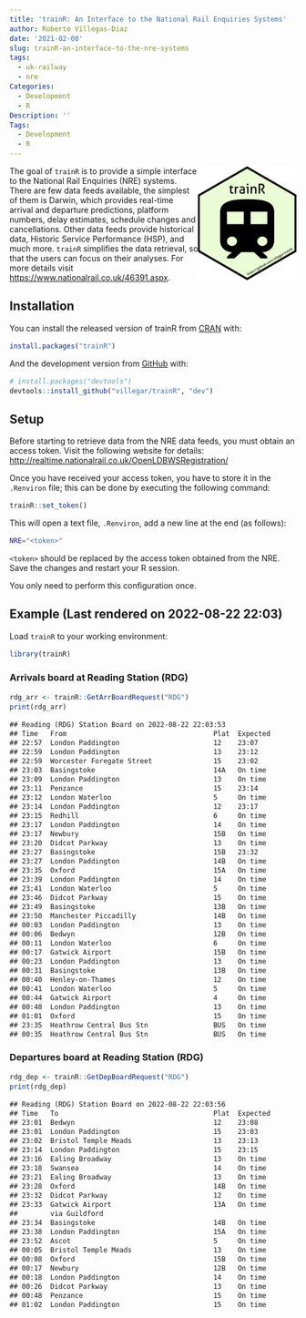 ```yaml
---
title: 'trainR: An Interface to the National Rail Enquiries Systems'
author: Roberto Villegas-Diaz
date: '2021-02-08'
slug: trainR-an-interface-to-the-nre-systems
tags:
  - uk-railway
  - nre
Categories:
  - Development
  - R
Description: ''
Tags:
  - Development
  - R
---
```


<img src="https://raw.githubusercontent.com/villegar/trainR/main/inst/images/logo.png" alt="logo" align="right" height=200px/>

The goal of `trainR` is to provide a simple interface to the 
National Rail Enquiries (NRE) systems. There are few data feeds 
available, the simplest of them is Darwin, which provides real-time 
arrival and departure predictions, platform numbers, delay estimates, 
schedule changes and cancellations. Other data feeds provide historical 
data, Historic Service Performance (HSP), and much more. `trainR` 
simplifies the data retrieval, so that the users can focus on their 
analyses. For more details visit 
https://www.nationalrail.co.uk/46391.aspx.

## Installation

You can install the released version of trainR from [CRAN](https://CRAN.R-project.org) with:

``` r
install.packages("trainR")
```

And the development version from [GitHub](https://github.com/) with:

``` r
# install.packages("devtools")
devtools::install_github("villegar/trainR", "dev")
```

## Setup
Before starting to retrieve data from the NRE data feeds, you must obtain an access token. 
Visit the following website for details: http://realtime.nationalrail.co.uk/OpenLDBWSRegistration/

Once you have received your access token, you have to store it in the `.Renviron` file; this can be 
done by executing the following command:


```r
trainR::set_token()
```

This will open a text file, `.Renviron`, add a new line at the end (as follows):

```bash
NRE="<token>"
```

`<token>` should be replaced by the access token obtained from the NRE. Save the changes and restart 
your R session.

You only need to perform this configuration once.

## Example (Last rendered on 2022-08-22 22:03)

Load `trainR` to your working environment:

```r
library(trainR)
```

### Arrivals board at Reading Station (RDG)


```r
rdg_arr <- trainR::GetArrBoardRequest("RDG")
print(rdg_arr)
```

```
## Reading (RDG) Station Board on 2022-08-22 22:03:53
## Time   From                                    Plat  Expected
## 22:57  London Paddington                       12    23:07
## 22:59  London Paddington                       13    23:12
## 22:59  Worcester Foregate Street               15    23:02
## 23:03  Basingstoke                             14A   On time
## 23:09  London Paddington                       13    On time
## 23:11  Penzance                                15    23:14
## 23:12  London Waterloo                         5     On time
## 23:14  London Paddington                       12    23:17
## 23:15  Redhill                                 6     On time
## 23:17  London Paddington                       14    On time
## 23:17  Newbury                                 15B   On time
## 23:20  Didcot Parkway                          13    On time
## 23:27  Basingstoke                             15B   23:32
## 23:27  London Paddington                       14B   On time
## 23:35  Oxford                                  15A   On time
## 23:39  London Paddington                       14    On time
## 23:41  London Waterloo                         5     On time
## 23:46  Didcot Parkway                          15    On time
## 23:49  Basingstoke                             13B   On time
## 23:50  Manchester Piccadilly                   14B   On time
## 00:03  London Paddington                       13    On time
## 00:06  Bedwyn                                  12B   On time
## 00:11  London Waterloo                         6     On time
## 00:17  Gatwick Airport                         15B   On time
## 00:23  London Paddington                       13    On time
## 00:31  Basingstoke                             13B   On time
## 00:40  Henley-on-Thames                        12    On time
## 00:41  London Waterloo                         5     On time
## 00:44  Gatwick Airport                         4     On time
## 00:48  London Paddington                       13    On time
## 01:01  Oxford                                  15    On time
## 23:35  Heathrow Central Bus Stn                BUS   On time
## 00:35  Heathrow Central Bus Stn                BUS   On time
```

### Departures board at Reading Station (RDG)


```r
rdg_dep <- trainR::GetDepBoardRequest("RDG")
print(rdg_dep)
```

```
## Reading (RDG) Station Board on 2022-08-22 22:03:56
## Time   To                                      Plat  Expected
## 23:01  Bedwyn                                  12    23:08
## 23:01  London Paddington                       15    23:03
## 23:02  Bristol Temple Meads                    13    23:13
## 23:14  London Paddington                       15    23:15
## 23:16  Ealing Broadway                         13    On time
## 23:18  Swansea                                 14    On time
## 23:21  Ealing Broadway                         13    On time
## 23:28  Oxford                                  14B   On time
## 23:32  Didcot Parkway                          12    On time
## 23:33  Gatwick Airport                         13A   On time
##        via Guildford                           
## 23:34  Basingstoke                             14B   On time
## 23:38  London Paddington                       15A   On time
## 23:52  Ascot                                   5     On time
## 00:05  Bristol Temple Meads                    13    On time
## 00:08  Oxford                                  15B   On time
## 00:17  Newbury                                 12B   On time
## 00:18  London Paddington                       14    On time
## 00:26  Didcot Parkway                          13    On time
## 00:48  Penzance                                15    On time
## 01:02  London Paddington                       15    On time
```
